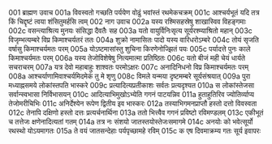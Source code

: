001  	ब्राह्मण उवाच
001a	विवस्वतो गच्छति पर्ययेण वोढुं भवांस्तं रथमेकचक्रम्
001c	आश्चर्यभूतं यदि तत्र किं चिद्दृष्टं त्वया शंसितुमर्हसि त्वम्
002  	नाग उवाच
002a	यस्य रश्मिसहस्रेषु शाखास्विव विहङ्गमाः
002c	वसन्त्याश्रित्य मुनयः संसिद्धा दैवतैः सह
003a	यतो वायुर्विनिःसृत्य सूर्यरश्म्याश्रितो महान्
003c	विजृम्भत्यम्बरे विप्र किमाश्चर्यतरं ततः
004a	शुक्रो नामासितः पादो यस्य वारिधरोऽम्बरे
004c	तोयं सृजति वर्षासु किमाश्चर्यमतः परम्
005a	योऽष्टमासांस्तु शुचिना किरणेनोज्झितं पयः
005c	पर्यादत्ते पुनः काले किमाश्चर्यमतः परम्
006a	यस्य तेजोविशेषेषु नित्यमात्मा प्रतिष्ठितः
006c	यतो बीजं मही चेयं धार्यते सचराचरम्
007a	यत्र देवो महाबाहुः शाश्वतः परमोऽक्षरः
007c	अनादिनिधनो विप्र किमाश्चर्यमतः परम्
008a	आश्चर्याणामिवाश्चर्यमिदमेकं तु मे शृणु
008c	विमले यन्मया दृष्टमम्बरे सूर्यसंश्रयात्
009a	पुरा मध्याह्नसमये लोकांस्तपति भास्करे
009c	प्रत्यादित्यप्रतीकाशः सर्वतः प्रत्यदृश्यत
010a	स लोकांस्तेजसा सर्वान्स्वभासा निर्विभासयन्
010c	आदित्याभिमुखोऽभ्येति गगनं पाटयन्निव
011a	हुताहुतिरिव ज्योतिर्व्याप्य तेजोमरीचिभिः
011c	अनिर्देश्येन रूपेण द्वितीय इव भास्करः
012a	तस्याभिगमनप्राप्तौ हस्तो दत्तो विवस्वता
012c	तेनापि दक्षिणो हस्तो दत्तः प्रत्यर्चनार्थिना
013a	ततो भित्त्वैव गगनं प्रविष्टो रविमण्डलम्
013c	एकीभूतं च तत्तेजः क्षणेनादित्यतां गतम्
014a	तत्र नः संशयो जातस्तयोस्तेजःसमागमे
014c	अनयोः को भवेत्सूर्यो रथस्थो योऽयमागतः
015a	ते वयं जातसन्देहाः पर्यपृच्छामहे रविम्
015c	क एष दिवमाक्रम्य गतः सूर्य इवापरः

